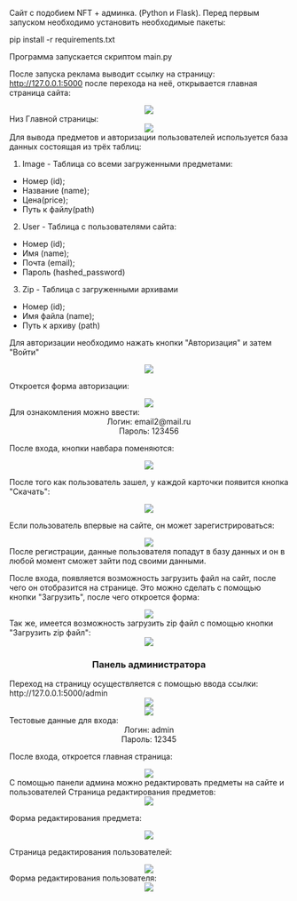 Сайт с подобием NFT + админка. (Python и Flask).
Перед первым запуском необходимо установить необходимые пакеты:

pip install -r requirements.txt

Программа запускается скриптом main.py

После запуска реклама выводит ссылку на страницу: http://127.0.0.1:5000 после перехода на неё, открывается главная
страница сайта:
<div align="center">
<img src="mdimages/Image01.png">
</div>
Низ Главной страницы:
<div align="center">
<img src="mdimages/image2.png">
</div>
Для вывода предметов и авторизации пользователей используется база данных состоящая из трёх таблиц:

1. Image - Таблица со всеми загруженными предметами:

* Номер (id);
* Название (name);
* Цена(price);
* Путь к файлу(path)

2. User - Таблица с пользователями сайта:
* Номер (id);
* Имя (name);
* Почта (email);
* Пароль (hashed_password)
3. Zip - Таблица с загруженными архивами
* Номер (id);
* Имя файла (name);
* Путь к архиву (path)

Для авторизации необходимо нажать кнопки "Авторизация" и затем "Войти"
<div align="center">
<img src="mdimages/image3.png">
</div>

Откроется форма авторизации:
<div align="center">
<img src="mdimages/image4.png">
</div>
Для ознакомления можно ввести:
<div align="center">
Логин: email2@mail.ru<br>
Пароль: 123456
</div>

После входа, кнопки навбара поменяются:
<div align="center">
<img src="mdimages/image5.png">
</div>

После того как пользователь зашел, у каждой карточки появится кнопка "Скачать":
<div align="center">
<img src="mdimages/image6.png">
</div>

Если пользователь впервые на сайте, он может зарегистрироваться:
<div align="center">
<img src="mdimages/image7.png">
</div>
После регистрации, данные пользователя попадут в базу данных и он в любой момент сможет зайти под своими данными.

После входа, появляется возможность загрузить файл на сайт, после чего он отобразится на странице.
Это можно сделать с помощью кнопки "Загрузить", после чего откроется форма:
<div align="center">
<img src="mdimages/image15.png">
</div>
Так же, имеется возможность загрузить zip файл с помощью кнопки "Загрузить zip файл":
<div align="center">
<img src="mdimages/image16.png">
</div>

<div align="center">
<h3> Панель администратора</h3>
</div>
Переход на страницу осуществляется с помощью ввода ссылки: http://127.0.0.1:5000/admin
<div align="center">
<img src="mdimages/image14.png">
</div>
<div align="center">
<img src="mdimages/image8.png">
</div>
Тестовые данные для входа:
<div align="center">
Логин: admin<br>
Пароль: 12345
</div>

После входа, откроется главная страница:
<div align="center">
<img src="mdimages/image9.png">
</div>
С помощью панели админа можно редактировать предметы на сайте и пользователей
Страница редактирования предметов:
<div align="center">
<img src="mdimages/image10.png">
</div>

Форма редактирования предмета:
<div align="center">
<img src="mdimages/image11.png">
</div>

Страница редактирования пользователей:
<div align="center">
<img src="mdimages/image12.png">
</div>
Форма редактирования пользователя:
<div align="center">
<img src="mdimages/image13.png">
</div>
